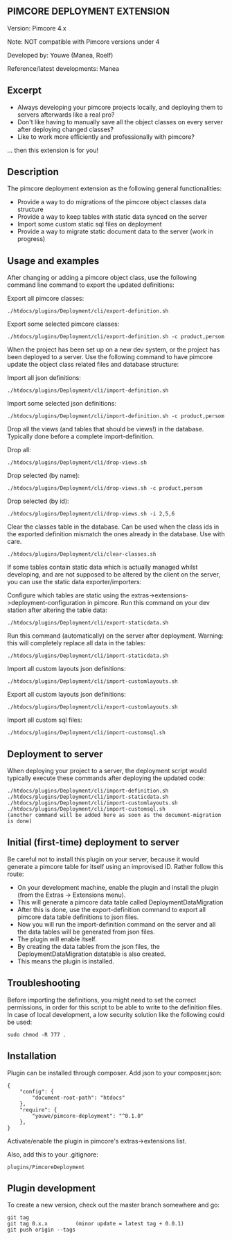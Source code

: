 PIMCORE DEPLOYMENT EXTENSION
----------------------------

Version: Pimcore 4.x
 
Note: NOT compatible with Pimcore versions under 4

Developed by: Youwe (Manea, Roelf)

Reference/latest developments: Manea



Excerpt
-------

* Always developing your pimcore projects locally, and deploying them to servers afterwards like a real pro?
* Don't like having to manually save all the object classes on every server after deploying changed classes?
* Like to work more efficiently and professionally with pimcore?

... then this extension is for you!



Description
-----------

The pimcore deployment extension as the following general functionalities:

* Provide a way to do migrations of the pimcore object classes data structure
* Provide a way to keep tables with static data synced on the server
* Import some custom static sql files on deployment
* Provide a way to migrate static document data to the server (work in progress)



Usage and examples
------------------

After changing or adding a pimcore object class, use the following command line command to export the updated
definitions:

Export all pimcore classes:

    ./htdocs/plugins/Deployment/cli/export-definition.sh
    
Export some selected pimcore classes:
    
    ./htdocs/plugins/Deployment/cli/export-definition.sh -c product,persom

When the project has been set up on a new dev system, or the project has been deployed to a server. Use the following
command to have pimcore update the object class related files and database structure:

Import all json definitions:

    ./htdocs/plugins/Deployment/cli/import-definition.sh

Import some selected json definitions:

    ./htdocs/plugins/Deployment/cli/import-definition.sh -c product,persom
    
Drop all the views (and tables that should be views!) in the database. Typically done before a complete import-definition.

Drop all:
    
    ./htdocs/plugins/Deployment/cli/drop-views.sh
    
Drop selected (by name):
    
    ./htdocs/plugins/Deployment/cli/drop-views.sh -c product,persom
    
Drop selected (by id):
    
    ./htdocs/plugins/Deployment/cli/drop-views.sh -i 2,5,6

Clear the classes table in the database. Can be used when the class ids in the exported definition
mismatch the ones already in the database. Use with care.
    
    ./htdocs/plugins/Deployment/cli/clear-classes.sh

If some tables contain static data which is actually managed whilst developing, and are not supposed to be
altered by the client on the server, you can use the static data exporter/importers:

Configure which tables are static using the extras->extensions->deployment-configuration in pimcore. Run 
this command on your dev station after altering the table data:

    ./htdocs/plugins/Deployment/cli/export-staticdata.sh
    
Run this command (automatically) on the server after deployment. Warning: this will completely replace all
data in the tables:
    
    ./htdocs/plugins/Deployment/cli/import-staticdata.sh
    

Import all custom layouts json definitions:

    ./htdocs/plugins/Deployment/cli/import-customlayouts.sh

Export all custom layouts json definitions:

    ./htdocs/plugins/Deployment/cli/export-customlayouts.sh


Import all custom sql files:

    ./htdocs/plugins/Deployment/cli/import-customsql.sh




Deployment to server
--------------------

When deploying your project to a server, the deployment script would typically execute these commands after
deploying the updated code:

    ./htdocs/plugins/Deployment/cli/import-definition.sh
    ./htdocs/plugins/Deployment/cli/import-staticdata.sh
    ./htdocs/plugins/Deployment/cli/import-customlayouts.sh
    ./htdocs/plugins/Deployment/cli/import-customsql.sh
    (another command will be added here as soon as the document-migration is done)

    
    
Initial (first-time) deployment to server
-----------------------------------------

Be careful not to install this plugin on your server, because it would generate a pimcore table for itself using
an improvised ID. Rather follow this route:

* On your development machine, enable the plugin and install the plugin (from the Extras -> Extensions menu).
* This will generate a pimcore data table called DeploymentDataMigration
* After this is done, use the export-definition command to export all pimcore data table definitions to json files.
* Now you will run the import-definition command on the server and all the data tables will be generated from json files.
* The plugin will enable itself.
* By creating the data tables from the json files, the DeploymentDataMigration datatable is also created.
* This means the plugin is installed.



Troubleshooting
---------------

Before importing the definitions, you might need to set the correct permissions, in order for this script to be able to
write to the definition files. In case of local development, a low security solution like the following could be used:

    sudo chmod -R 777 .


Installation
------------

Plugin can be installed through composer. Add json to your composer.json:



    {
        "config": {
            "document-root-path": "htdocs"
        },
        "require": {
            "youwe/pimcore-deployment": "^0.1.0"
        },
    }

Activate/enable the plugin in pimcore's extras->extensions list.

Also, add this to your .gitignore:

    plugins/PimcoreDeployment
    
 
Plugin development
------------------

To create a new version, check out the master branch somewhere and go:

    git tag
    git tag 0.x.x         (minor update = latest tag + 0.0.1)
    git push origin --tags



